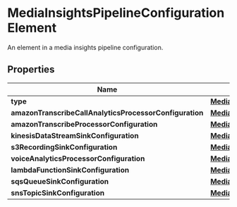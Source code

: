 

# MediaInsightsPipelineConfigurationElement

An element in a media insights pipeline configuration.

## Properties

| Name | Type | Description | Notes |
|------------ | ------------- | ------------- | -------------|
|**type** | [**MediaInsightsPipelineConfigurationElementType**](MediaInsightsPipelineConfigurationElementType.md) |  |  |
|**amazonTranscribeCallAnalyticsProcessorConfiguration** | [**MediaInsightsPipelineConfigurationElementAmazonTranscribeCallAnalyticsProcessorConfiguration**](MediaInsightsPipelineConfigurationElementAmazonTranscribeCallAnalyticsProcessorConfiguration.md) |  |  [optional] |
|**amazonTranscribeProcessorConfiguration** | [**MediaInsightsPipelineConfigurationElementAmazonTranscribeProcessorConfiguration**](MediaInsightsPipelineConfigurationElementAmazonTranscribeProcessorConfiguration.md) |  |  [optional] |
|**kinesisDataStreamSinkConfiguration** | [**MediaInsightsPipelineConfigurationElementKinesisDataStreamSinkConfiguration**](MediaInsightsPipelineConfigurationElementKinesisDataStreamSinkConfiguration.md) |  |  [optional] |
|**s3RecordingSinkConfiguration** | [**MediaInsightsPipelineConfigurationElementS3RecordingSinkConfiguration**](MediaInsightsPipelineConfigurationElementS3RecordingSinkConfiguration.md) |  |  [optional] |
|**voiceAnalyticsProcessorConfiguration** | [**MediaInsightsPipelineConfigurationElementVoiceAnalyticsProcessorConfiguration**](MediaInsightsPipelineConfigurationElementVoiceAnalyticsProcessorConfiguration.md) |  |  [optional] |
|**lambdaFunctionSinkConfiguration** | [**MediaInsightsPipelineConfigurationElementLambdaFunctionSinkConfiguration**](MediaInsightsPipelineConfigurationElementLambdaFunctionSinkConfiguration.md) |  |  [optional] |
|**sqsQueueSinkConfiguration** | [**MediaInsightsPipelineConfigurationElementSqsQueueSinkConfiguration**](MediaInsightsPipelineConfigurationElementSqsQueueSinkConfiguration.md) |  |  [optional] |
|**snsTopicSinkConfiguration** | [**MediaInsightsPipelineConfigurationElementSnsTopicSinkConfiguration**](MediaInsightsPipelineConfigurationElementSnsTopicSinkConfiguration.md) |  |  [optional] |



